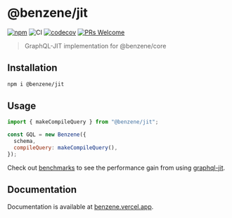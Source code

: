 # @benzene/jit

[![npm](https://badgen.net/npm/v/@benzene/jit)](https://www.npmjs.com/package/@benzene/jit)
![CI](https://github.com/hoangvvo/benzene/workflows/CI/badge.svg)
[![codecov](https://codecov.io/gh/hoangvvo/benzene/branch/main/graph/badge.svg?token=KUCEOC1JT2)](https://codecov.io/gh/hoangvvo/benzene)
[![PRs Welcome](https://badgen.net/badge/PRs/welcome/ff5252)](/CONTRIBUTING.md)

> GraphQL-JIT implementation for @benzene/core

## Installation

```bash
npm i @benzene/jit
```

## Usage

```js
import { makeCompileQuery } from "@benzene/jit";

const GQL = new Benzene({
  schema,
  compileQuery: makeCompileQuery(),
});
```

Check out [benchmarks](https://github.com/hoangvvo/benzene/tree/main/benchmarks) to see the performance gain from using [graphql-jit](https://github.com/zalando-incubator/graphql-jit).

## Documentation

Documentation is available at [benzene.vercel.app](https://benzene.vercel.app/).